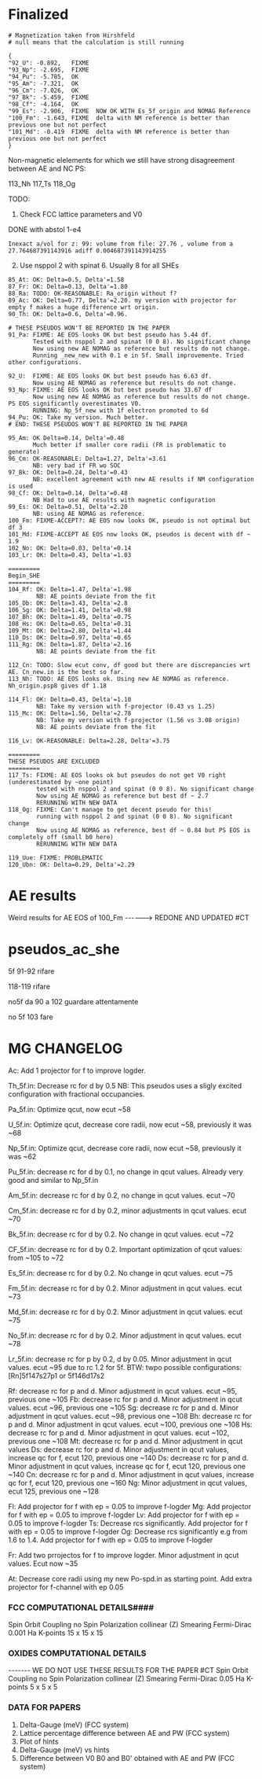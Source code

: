 # Finalized

```
# Magnetization taken from Hirshfeld 
# null means that the calculation is still running

{
"92_U": -0.892,   FIXME
"93_Np": -2.695,  FIXME
"94_Pu": -5.785,  OK
"95_Am": -7.321,  OK
"96_Cm": -7.026,  OK
"97_Bk": -5.459,  FIXME
"98_Cf": -4.164,  OK
"99_Es": -2.906,  FIXME  NOW OK WITH Es_5f_origin and NOMAG Reference
"100_Fm": -1.643, FIXME  delta with NM reference is better than previous one but not perfect
"101_Md": -0.419  FIXME  delta with NM reference is better than previous one but not perfect
}
```

Non-magnetic elelements for which we still have strong disagreement between AE and NC PS:

113_Nh
117_Ts
118_Og


TODO: 

1) Check FCC lattice parameters and V0

DONE with abstol 1-e4 

    Inexact a/vol for z: 99: volume from file: 27.76 , volume from a 27.764687391143916 adiff 0.004687391143914255

2) Use nsppol 2 with spinat 6. Usually 8 for all SHEs

```
85_At: OK: Delta=0.5, Delta'=1.58
87_Fr: OK: Delta=0.13, Delta'=1.80
88_Ra: TODO: OK-REASONABLE: Ra_origin without f?
89_Ac: OK: Delta=0.77, Delta'=2.20. my version with projector for empty f makes a huge difference wrt origin.
90_Th: OK: Delta=0.6, Delta'=0.96.

# THESE PSEUDOS WON'T BE REPORTED IN THE PAPER 
91_Pa: FIXME: AE EOS looks OK but best pseudo has 5.44 df.
       Tested with nsppol 2 and spinat (0 0 8). No significant change
       Now using new AE NOMAG as reference but results do not change.
       Running _new_new with 0.1 e in 5f. Small improvemente. Tried other configurations.

92_U:  FIXME: AE EOS looks OK but best pseudo has 6.63 df.
       Now using AE NOMAG as reference but results do not change.
93_Np: FIXME: AE EOS looks OK but best pseudo has 33.67 df
       Now using new AE NOMAG as reference but results do not change. PS EOS significantly overestimates V0.
       RUNNING: Np_5f_new with 1f electron promoted to 6d
94_Pu: OK: Take my version. Much better.
# END: THESE PSEUDOS WON'T BE REPORTED IN THE PAPER 

95_Am: OK Delta=0.14, Delta'=0.48
       Much better if smaller core radii (FR is problematic to generate)
96_Cm: OK-REASONABLE: Delta=1.27, Delta'=3.61
       NB: very bad if FR wo SOC
97_Bk: OK: Delta=0.24, Delta'=0.43
       NB: excellent agreement with new AE results if NM configuration is used
98_Cf: OK: Delta=0.14, Delta'=0.48
       NB Had to use AE results with magnetic configuration
99_Es: OK: Delta=0.51, Delta'=2.20
       NB: using AE NOMAG as reference. 
100_Fm: FIXME-ACCEPT?: AE EOS now looks OK, pseudo is not optimal but df 3
101_Md: FIXME-ACCEPT AE EOS now looks OK, pseudos is decent with df ~ 1.9
102_No: OK: Delta=0.03, Delta'=0.14
103_Lr: OK: Delta=0.43, Delta'=1.03

=========
Begin_SHE
=========
104_Rf: OK: Delta=1.47, Delta'=1.98
        NB: AE points deviate from the fit
105_Db: OK: Delta=3.43, Delta'=2.8
106_Sg: OK: Delta=1.41, Delta'=0.98
107_Bh: OK: Delta=1.49, Delta'=0.75
108_Hs: OK: Delta=0.65, Delta'=0.31
109_Mt: OK: Delta=2.80, Delta'=1.44
110_Ds: OK: Delta=0.97, Delta'=0.65
111_Rg: OK: Delta=1.87, Delta'=2.16
        NB: AE points deviate from the fit

112_Cn: TODO: Slow ecut conv, df good but there are discrepancies wrt AE. Cn_new.in is the best so far.
113_Nh: TODO: AE EOS looks ok. Using new AE NOMAG as reference. Nh_origin.psp8 gives df 1.18

114_Fl: OK: Delta=0.43, Delta'=1.10
        NB: Take my version with f-projector (0.43 vs 1.25)
115_Mc: OK: Delta=1.56, Delta'=2.78
        NB: Take my version with f-projector (1.56 vs 3.08 origin)
        NB: AE points deviate from the fit

116_Lv: OK-REASONABLE: Delta=2.28, Delta'=3.75

=========
THESE PSEUDOS ARE EXCLUDED
=========
117_Ts: FIXME: AE EOS looks ok but pseudos do not get V0 right (underestimated by ~one point)
        tested with nsppol 2 and spinat (0 0 8). No significant change
        Now using AE NOMAG as reference but best df ~ 2.7
        RERUNNING WITH NEW DATA
118_Og: FIXME: Can't manage to get decent pseudo for this!
        running with nsppol 2 and spinat (0 0 8). No significant change
        Now using AE NOMAG as reference, best df ~ 0.84 but PS EOS is completely off (small b0 here)
        RERUNNING WITH NEW DATA

119_Uue: FIXME: PROBLEMATIC
120_Ubn: OK: Delta=0.29, Delta'=2.29
```

# AE results

Weird results for AE EOS of 100_Fm  ------> REDONE AND UPDATED #CT

# pseudos_ac_she

5f 91-92 rifare 

118-119 rifare

no5f da 90 a 102 guardare attentamente

no 5f 103 fare 

# MG CHANGELOG

Ac: Add 1 projector for f to improve logder.

Th_5f.in: Decrease rc for d by 0.5
          NB: This pseudos uses a sligly excited configuration with fractional occupancies.

Pa_5f.in: Optimize qcut, now ecut ~58

U_5f.in: Optimize qcut, decrease core radii, now ecut ~58, previously it was ~68

Np_5f.in: Optimize qcut, decrease core radii, now ecut ~58, previously it was ~62

Pu_5f.in: decrease rc for d by 0.1, no change in qcut values. 
          Already very good and similar to Np_5f.in
 
Am_5f.in: decrease rc for d by 0.2, no change in qcut values. ecut ~70

Cm_5f.in: decrease rc for d by 0.2, minor adjustments in qcut values. ecut ~70

Bk_5f.in: decrease rc for d by 0.2. No change in qcut values. ecut ~72

CF_5f.in: decrease rc for d by 0.2. Important optimization of qcut values: from ~105 to ~72

Es_5f.in: decrease rc for d by 0.2. No change in qcut values. ecut ~75

Fm_5f.in: decrease rc for d by 0.2. Minor adjustment in qcut values. ecut ~73

Md_5f.in: decrease rc for d by 0.2. Minor adjustment in qcut values. ecut ~75

No_5f.in: decrease rc for d by 0.2. Minor adjustment in qcut values. ecut ~78

Lr_5f.in: decrease rc for p by 0.2, d by 0.05. Minor adjustment in qcut values. ecut ~95 due to rc 1.2 for 5f.
          BTW: twpo possible configurations: [Rn]5f147s27p1 or 5f146d17s2

Rf: decrease rc for p and d. Minor adjustment in qcut values. ecut ~95, previous one ~105
Fb: decrease rc for p and d. Minor adjustment in qcut values. ecut ~96, previous one ~105
Sg: decrease rc for p and d. Minor adjustment in qcut values. ecut ~98, previous one ~108
Bh: decrease rc for p and d. Minor adjustment in qcut values. ecut ~100, previous one ~108
Hs: decrease rc for p and d. Minor adjustment in qcut values. ecut ~102, previous one ~108
Mt: decrease rc for p and d. Minor adjustment in qcut values
Ds: decrease rc for p and d. Minor adjustment in qcut values, increase qc for f, ecut 120,  previous one ~140
Ds: decrease rc for p and d. Minor adjustment in qcut values, increase qc for f, ecut 120,  previous one ~140
Cn: decrease rc for p and d. Minor adjustment in qcut values, increase qc for f, ecut 120,  previous one ~160
Ng: Minor adjustment in qcut values, ecut 125,  previous one ~128

Fl: Add projector for f with ep = 0.05 to improve f-logder
Mg: Add projector for f with ep = 0.05 to improve f-logder
Lv: Add projector for f with ep = 0.05 to improve f-logder
Ts: Decrease rcs significantly. Add projector for f with ep = 0.05 to improve f-logder
Og: Decrease rcs significantly e.g from 1.6 to 1.4. Add projector for f with ep = 0.05 to improve f-logder


Fr: Add two prrojectos for f to improve logder.  Minor adjustment in qcut values. Ecut now ~35

At: Decrease core radii using my new Po-spd.in as starting point. Add extra projector for f-channel with ep 0.05


### FCC COMPUTATIONAL DETAILS####

Spin Orbit Coupling	no
Spin Polarization	collinear (Z)
Smearing Fermi-Dirac	0.001 Ha
K-points	15 x 15 x 15

### OXIDES COMPUTATIONAL DETAILS

------- WE DO NOT USE THESE RESULTS FOR THE PAPER  #CT
Spin Orbit Coupling no
Spin Polarization   collinear (Z)
Smearing Fermi-Dirac    0.05 Ha
K-points    5 x 5 x 5

### DATA FOR PAPERS

1) Delta-Gauge (meV) (FCC system)
2) Lattice percentage difference between AE and PW (FCC system)
3) Plot of hints
4) Delta-Gauge (meV) vs hints
5) Difference between V0 B0 and B0' obtained with AE and PW (FCC system)

